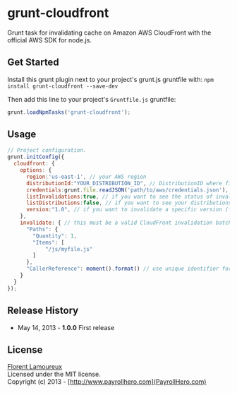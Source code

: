 # grunt-cloudfront

Grunt task for invalidating cache on Amazon AWS CloudFront with the official AWS SDK for node.js.

## Get Started

Install this grunt plugin next to your project's grunt.js gruntfile with: `npm install grunt-cloudfront --save-dev`

Then add this line to your project's `Gruntfile.js` gruntfile:

```javascript
grunt.loadNpmTasks('grunt-cloudfront');
```

## Usage

```javascript
// Project configuration.
grunt.initConfig({
  cloudfront: {
    options: {
      region:'us-east-1', // your AWS region
      distributionId:"YOUR_DISTRIBUTION_ID", // DistributionID where files are stored
      credentials:grunt.file.readJSON('path/to/aws/credentials.json'), // !!Load them from a gitignored file
      listInvalidations:true, // if you want to see the status of invalidations
      listDistributions:false, // if you want to see your distributions list in the console
      version:"1.0", // if you want to invalidate a specific version (file-1.0.js)
    },
    invalidate: { // this must be a valid CloudFront invalidation batch
      "Paths": {
        "Quantity": 1,
        "Items": [
            "/js/myfile.js"
        ]
      },
      "CallerReference": moment().format() // use unique identifier for this invalidation
    }
  }
});
```

## Release History
* May 14, 2013 - __1.0.0__ First release

## License
[Florent Lamoureux](http://twitter.com/flrent)  
Licensed under the MIT license.  
Copyright (c) 2013 - [http://www.payrollhero.com](PayrollHero.com)
